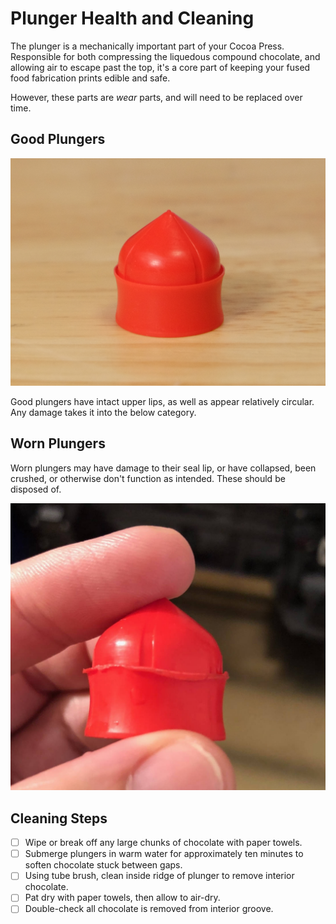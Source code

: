 # Plunger Health and Cleaning

The plunger is a mechanically important part of your Cocoa Press. Responsible for both compressing the liquedous compound chocolate, and allowing air to escape past the top, it's a core part of keeping your fused food fabrication prints edible and safe.

However, these parts are *wear* parts, and will need to be replaced over time.

## Good Plungers


![Intact, undamaged plunger](../img/printer/loading/good_plunger.png)

Good plungers have intact upper lips, as well as appear relatively circular.  Any damage takes it into the below category.

## Worn Plungers

Worn plungers may have damage to their seal lip, or have collapsed, been crushed, or otherwise don't function as intended.  These should be disposed of.

![](../img/printer/loading/damaged_plunger.jpg)

<!-- TODO PLACEHOLDER replace Marcio photo. -->

## Cleaning Steps

- [ ] Wipe or break off any large chunks of chocolate with paper towels.
- [ ] Submerge plungers in warm water for approximately ten minutes to soften chocolate stuck between gaps.
- [ ] Using tube brush, clean inside ridge of plunger to remove interior chocolate.
- [ ] Pat dry with paper towels, then allow to air-dry.
- [ ] Double-check all chocolate is removed from interior groove.
